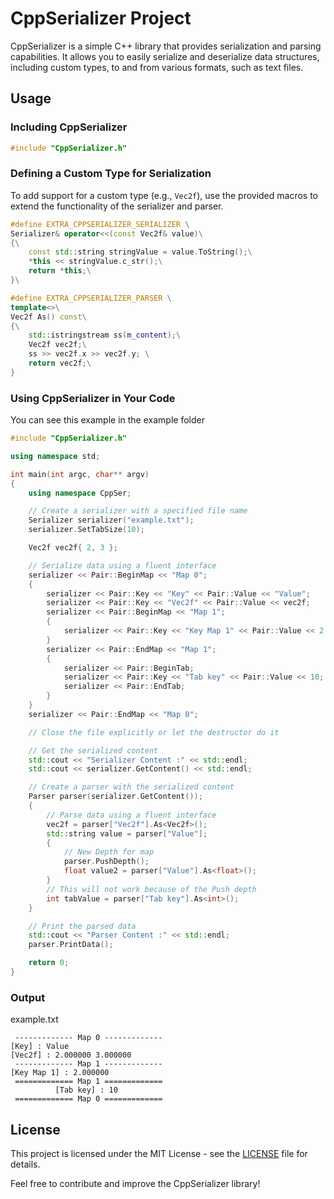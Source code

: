 # CppSerializer Project

CppSerializer is a simple C++ library that provides serialization and parsing capabilities. It allows you to easily serialize and deserialize data structures, including custom types, to and from various formats, such as text files.

## Usage

### Including CppSerializer

```cpp
#include "CppSerializer.h"
```

### Defining a Custom Type for Serialization

To add support for a custom type (e.g., `Vec2f`), use the provided macros to extend the functionality of the serializer and parser.

```cpp
#define EXTRA_CPPSERIALIZER_SERIALIZER \
Serializer& operator<<(const Vec2f& value)\
{\
    const std::string stringValue = value.ToString();\
    *this << stringValue.c_str();\
    return *this;\
}\

#define EXTRA_CPPSERIALIZER_PARSER \
template<>\
Vec2f As() const\
{\
    std::istringstream ss(m_content);\
    Vec2f vec2f;\
    ss >> vec2f.x >> vec2f.y; \
    return vec2f;\
}
```

### Using CppSerializer in Your Code
You can see this example in the example folder

```cpp
#include "CppSerializer.h"

using namespace std;

int main(int argc, char** argv)
{
    using namespace CppSer;

    // Create a serializer with a specified file name
    Serializer serializer("example.txt");
    serializer.SetTabSize(10);

    Vec2f vec2f{ 2, 3 };

    // Serialize data using a fluent interface
    serializer << Pair::BeginMap << "Map 0";
    {
        serializer << Pair::Key << "Key" << Pair::Value << "Value";
        serializer << Pair::Key << "Vec2f" << Pair::Value << vec2f;
        serializer << Pair::BeginMap << "Map 1";
        {
            serializer << Pair::Key << "Key Map 1" << Pair::Value << 2.f;
        }
        serializer << Pair::EndMap << "Map 1";
        {
            serializer << Pair::BeginTab;
            serializer << Pair::Key << "Tab key" << Pair::Value << 10;
            serializer << Pair::EndTab;
        }
    }
    serializer << Pair::EndMap << "Map 0";

    // Close the file explicitly or let the destructor do it

    // Get the serialized content
    std::cout << "Serializer Content :" << std::endl;
    std::cout << serializer.GetContent() << std::endl;

    // Create a parser with the serialized content
    Parser parser(serializer.GetContent());
    {
        // Parse data using a fluent interface
        vec2f = parser["Vec2f"].As<Vec2f>();
        std::string value = parser["Value"];
        {
            // New Depth for map
            parser.PushDepth();
            float value2 = parser["Value"].As<float>();
        }
        // This will not work because of the Push depth
        int tabValue = parser["Tab key"].As<int>();
    }

    // Print the parsed data
    std::cout << "Parser Content :" << std::endl;
    parser.PrintData();

    return 0;
}
```


### Output
example.txt
```
 ------------- Map 0 ------------- 
[Key] : Value
[Vec2f] : 2.000000 3.000000
 ------------- Map 1 ------------- 
[Key Map 1] : 2.000000
 ============= Map 1 ============= 
          [Tab key] : 10
 ============= Map 0 ============= 

```

## License

This project is licensed under the MIT License - see the [LICENSE](LICENSE) file for details.

Feel free to contribute and improve the CppSerializer library!